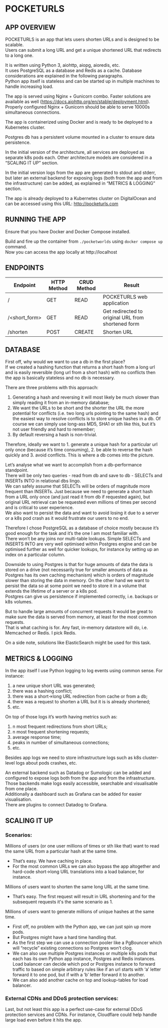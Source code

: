 # POCKETURLS

## APP OVERVIEW

POCKETURLS is an app that lets users shorten URLs and is designed to be scalable.  
Users can submit a long URL and get a unique shortened URL that redirects to a long one.

It is written using Python 3, aiohttp, aiopg, aioredis, etc.  
It uses PostgreSQL as a database and Redis as a cache. Database considerations are explained in the following paragraphs.  
Python app itself is stateless and can be started up in multiple machines to handle increasing load.

The app is served using Nginx + Gunicorn combo. Faster solutions are available as well (https://docs.aiohttp.org/en/stable/deployment.html).  
Properly configured Nginx + Gunicorn should be able to serve 10000s simultaneous connections.

The app is containerized using Docker and is ready to be deployed to a Kubernetes cluster.  

Postgres db has a persistent volume mounted in a cluster to ensure data persistence.

In the initial version of the architecture, all services are deployed as separate k8s pods each. Other architecture models are considered in a “SCALING IT UP” section.  

In the initial version logs from the app are generated to stdout and stderr, but later an external backend for exposing logs (both from the app and from the infrastructure) can be added, as explained in “METRICS & LOGGING” section.  

The app is already deployed to a Kubernetes cluster on DigitalOcean and can be accessed using this URL: http://pocketurls.com


## RUNNING THE APP

Ensure that you have Docker and Docker Compose installed.

Build and fire up the container from `./pocketworlds` using `docker compose up` command.  
Now you can access the app locally at http://localhost


## ENDPOINTS

| Endpoint        | HTTP Method           | CRUD Method  | Result |
| --------------- |-----------------------| -------------|--------|
| /     | GET | READ | POCKETURLS web application|
| /<short_form> | GET      |    READ | Get redirected to original URL from shortened form|
| /shorten | POST | CREATE | Shorten URL|


## DATABASE

First off, why would we want to use a db in the first place?  
If we created a hashing function that returns a short hash from a long url and is easily reversible (long url from a short hash) with no conflicts then the app is basically stateless and no db is necessary.

There are three problems with this approach:
1. Generating a hash and reversing it will most likely be much slower than simply reading it from an in-memory database;  
2. We want the URLs to be short and the shorter the URL the more potential for conflicts (i.e. two long urls pointing to the same hash) and the easiest way to resolve conflicts is to store unique hashes in a db. Of course we can simply use long-ass MD5, SHA1 or sth like this, but it’s not user friendly and hard to remember;  
3. By default reversing a hash is non-trivial.  

Therefore, ideally we want to 1. generate a unique hash for a particular url only once (because it’s time consuming), 2. be able to reverse the hash quickly and 3. avoid conflicts. This is where a db comes into the picture.

Let’s analyse what we want to accomplish from a db-performance standpoint.  
There will be only two queries - read from db and save to db - SELECTs and INSERTs INTO in relational dbs lingo.  
We can safely assume that SELECTs will be orders of magnitude more frequent than INSERTs. Just because we need to generate a short hash from a URL only once (and just read it from db if requested again), but original URL retrieval can be requested even millions of times per second and is critical to user experience.  
We also want to persist the data and want to avoid losing it due to a server or a k8s pod crash as it would frustrate our users to no end.  

Therefore I chose PostgreSQL as a database of choice mostly because it’s good enough for the task and it’s the one I am most familiar with.  
There won’t be any joins nor multi-table lookups. Simple SELECTs and INSERTS INTO are very well optimised within Postgres engine and can be optimised further as well for quicker lookups, for instance by setting up an index on a particular column.  

Downside to using Postgres is that for huge amounts of data the data is stored on a drive (not necessarily true for smaller amounts of data as Postgres has its own caching mechanism) which is orders of magnitude slower than storing the data in memory. On the other hand we want to persist the data so at some point we need to store it in a volume that extends the lifetime of a server or a k8s pod.  
Postgres can give us persistence if implemented correctly, i.e. backups or k8s volumes.  

But to handle large amounts of concurrent requests it would be great to make sure the data is served from memory, at least for the most common requests.  
That is what caching is for. Any fast, in-memory datastore will do, i.e. Memcached or Redis. I pick Redis.  

On a side note, solutions like ElasticSearch might be used for this task.


## METRICS & LOGGING

In the app itself I use Python logging to log events using common sense. For instance:
1. a new unique short URL was generated;
2. there was a hashing conflict;
3. there was a short->long URL redirection from cache or from a db;
4. there was a request to shorten a URL but it is is already shortened;
5. etc.

On top of those logs it’s worth having metrics such as:
1. n most frequent redirections from short URLs;
2. n most frequent shortening requests;
3. average response time;
4. peaks in number of simultaneous connections;
5. etc.

Besides app logs we need to store infrastructure logs such as k8s cluster-level logs about pods crashes, etc.

An external backend such as Datadog or Sumologic can be added and configured to expose logs both from the app and from the infrastructure.  
Those backends make logs easily accessible, searchable and visualisable from one place.  
Additionally a dashboard such as Grafana can be added for easier visualisation.  
There are plugins to connect Datadog to Grafana.


## SCALING IT UP

### Scenarios:
Millions of users (or one user millions of times or sth like that) want to read the same URL from a particular hash at the same time.
+ That’s easy. We have caching in place.
+ For the most common URLs we can also bypass the app altogether and hard-code short->long URL translations into a load balancer, for instance.

Millions of users want to shorten the same long URL at the same time.
+ That’s easy. The first request will result in URL shortening and for the subsequent requests it's the same scenario as 1.

Millions of users want to generate millions of unique hashes at the same time.  
+ First off, no problem with the Python app, we can just spin up more pods.
+ But Postgres might have a hard time handling that.
+ As the first step we can use a connection pooler like a PgBouncer which will “recycle” existing connections so Postgres won’t clog.
+ We can also use multiple Postgres instances or multiple k8s pods that each has its own Python app instance, Postgres and Redis instances. Load balancer can decide which pod or Postgres instance to forward traffic to based on simple arbitrary rules like if an url starts with ‘a’ letter forward it to one pod, but if with a ‘b’ letter forward it to another.
+ We can also add another cache on top and lookup-tables for load balancer.

### External CDNs and DDoS protection services:
Last, but not least this app is a perfect use-case for external DDoS protection services and CDNs.
For instance, Cloudflare could help handle large load even before it hits the app.
